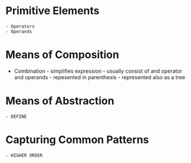# Primitive Elements

    - Operators
    - Operands

# Means of Composition

- Combination - simplifies expression - usually consist of and operator and operands - repesented in parenthesis - represented also as a tree

# Means of Abstraction

    - DEFINE

# Capturing Common Patterns

    - HIGHER ORDER
